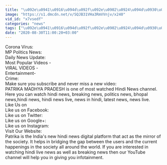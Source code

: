 ```yaml
---
title: "\u092e\u0941\u0916\u094d\u092f\u092e\u0902\u0924\u094d\u0930\u0940 \u0928\u0947 \u0926\u0940 \u0936\u0939\u0940\u0926 \u092e\u0928\u0940\u0937 \u0915\u093e\u0930\u092a\u0947\u0902\u091f\u0930 \u0915\u094b \u0936\u094d\u0930\u0926\u094d\u0927\u093e\u0902\u091c\u0932\u0940"
image: "https://s1.dmcdn.net/v/SQJB31VHa3RmVVnjv/x240"
vid_id: "x7vsedf"
categories: "news"
tags: ["\u092e\u0941\u0916\u094d\u092f\u092e\u0902\u0924\u094d\u0930\u0940","\u0928\u0947","\u0926\u0940"]
date: "2020-08-30T11:00:20+03:00"
---
```

Corona Virus:   <br>MP Politics News:   <br>Daily News Update:   <br>Most Popular Videos -   <br>VIRAL VIDEOS -   <br>Entertainment-    <br>Crime:    <br>Make sure you subscribe and never miss a new video:     <br>PATRIKA MADHYA PRADESH  is one of most watched Hindi News channel. Here you can watch hindi news, breaking news, politics news, bhopal news,hindi news, hindi news live, news in hindi, latest news, news live.   <br>Like Us on  <br>Like us on Facebook:   <br>Like us on Twitter:     <br>Like us on Google+:   <br>Like us on Instagram:   <br>Visit Our Website:   <br>Patrika is the India's new hindi news digital platform that act as the mirror of the society. It helps in bridging the gap between the users and the current happenings in the society all around the world. If you are interested in watching hindi live news as well as breaking news then our YouTube channel will help you in giving you infotainment.
